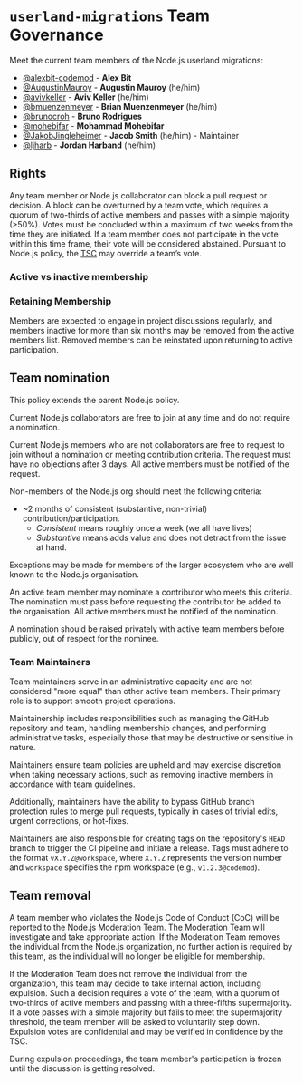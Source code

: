 # `userland-migrations` Team Governance

Meet the current team members of the Node.js userland migrations:

- [@alexbit-codemod](https://github.com/alexbit-codemod) - **Alex Bit**
- [@AugustinMauroy](https://github.com/AugustinMauroy) - **Augustin Mauroy** (he/him)
- [@avivkeller](https://github.com/avivkeller) - **Aviv Keller** (he/him)
- [@bmuenzenmeyer](https://github.com/bmuenzenmeyer) - **Brian Muenzenmeyer** (he/him)
- [@brunocroh](https://github.com/brunocroh) - **Bruno Rodrigues**
- [@mohebifar](https://github.com/mohebifar) - **Mohammad Mohebifar**
- [@JakobJingleheimer](https://github.com/JakobJingleheimer) - **Jacob Smith** (he/him) - Maintainer
- [@ljharb](https://github.com/ljharb) - **Jordan Harband** (he/him)

## Rights

Any team member or Node.js collaborator can block a pull request or decision. A block can be overturned by a team vote, which requires a quorum of two-thirds of active members and passes with a simple majority (>50%). Votes must be concluded within a maximum of two weeks from the time they are initiated. If a team member does not participate in the vote within this time frame, their vote will be considered abstained. Pursuant to Node.js policy, the [TSC](https://github.com/nodejs/TSC) may override a team’s vote.

### Active vs inactive membership

### Retaining Membership

Members are expected to engage in project discussions regularly, and members inactive for more than six months may be removed from the active members list. Removed members can be reinstated upon returning to active participation.

## Team nomination

This policy extends the parent Node.js policy.

Current Node.js collaborators are free to join at any time and do not require a nomination.

Current Node.js members who are not collaborators are free to request to join without a nomination or meeting contribution criteria. The request must have no objections after 3 days. All active members must be notified of the request.

Non-members of the Node.js org should meet the following criteria:

- ~2 months of consistent (substantive, non-trivial) contribution/participation.
  - _Consistent_ means roughly once a week (we all have lives)
  - _Substantive_ means adds value and does not detract from the issue at hand.

Exceptions may be made for members of the larger ecosystem who are well known to the Node.js organisation.

An active team member may nominate a contributor who meets this criteria. The nomination must pass before requesting the contributor be added to the organisation. All active members must be notified of the nomination.

A nomination should be raised privately with active team members before publicly, out of respect for the nominee.

### Team Maintainers

Team maintainers serve in an administrative capacity and are not considered "more equal" than other active team members. Their primary role is to support smooth project operations.

Maintainership includes responsibilities such as managing the GitHub repository and team, handling membership changes, and performing administrative tasks, especially those that may be destructive or sensitive in nature.

Maintainers ensure team policies are upheld and may exercise discretion when taking necessary actions, such as removing inactive members in accordance with team guidelines.

Additionally, maintainers have the ability to bypass GitHub branch protection rules to merge pull requests, typically in cases of trivial edits, urgent corrections, or hot-fixes.

Maintainers are also responsible for creating tags on the repository's `HEAD` branch to trigger the CI pipeline and initiate a release. Tags must adhere to the format `vX.Y.Z@workspace`, where `X.Y.Z` represents the version number and `workspace` specifies the npm workspace (e.g., `v1.2.3@codemod`).

## Team removal

A team member who violates the Node.js Code of Conduct (CoC) will be reported to the Node.js Moderation Team. The Moderation Team will investigate and take appropriate action. If the Moderation Team removes the individual from the Node.js organization, no further action is required by this team, as the individual will no longer be eligible for membership.

If the Moderation Team does not remove the individual from the organization, this team may decide to take internal action, including expulsion. Such a decision requires a vote of the team, with a quorum of two-thirds of active members and passing with a three-fifths supermajority. If a vote passes with a simple majority but fails to meet the supermajority threshold, the team member will be asked to voluntarily step down. Expulsion votes are confidential and may be verified in confidence by the TSC.

During expulsion proceedings, the team member's participation is frozen until the discussion is getting resolved.

